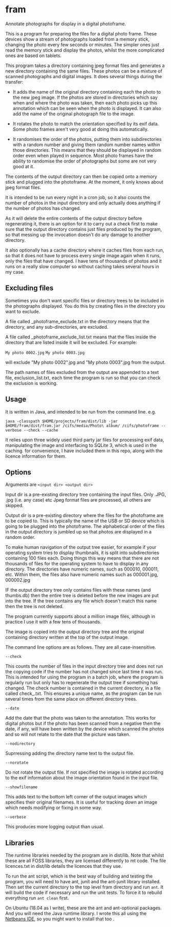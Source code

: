 # fram

Annotate photographs for display in a digital photoframe.

This is a program for preparing the files for a digital photo
frame. These devices show a stream of photographs loaded from a memory
stick, changing the photo every few seconds or minutes. The simpler
ones just read the memory stick and display the photos, whilst the
more complicated ones are based on tablets.

This program takes a directory containing jpeg format files and
generates a new directory containing the same files. These photos can
be a mixture of scanned photographs and digital images.  It does
several things during the transfer:

- It adds the name of the original directory containing each the photo
to the new jpeg image.  If the photos are stored in directories which
say when and where the photo was taken, then each photo picks up this
annotation which can be seen when the photo is displayed. It can also
add the name of the original photograph file to the image.

- It rotates the photo to match the orientation specified by its exif
data.  Some photo frames aren't very good at doing this automatically.

- It randomises the order of the photos, putting them into
subdirectories with a random number and giving them random number
names within those directories.  This means that they should be
displayed in random order even when played in sequence. Most photo
frames have the ability to randomise the order of photographs but some
are not very good at it.

The contents of the output directory can then be copied onto a memory
stick and plugged into the photoframe.  At the moment, it only knows about
jpeg format files.

It is intended to be run every night in a cron job, so it also counts the
number of photos in the input directory and only actually does anything if
the number of photos has changed.

As it will delete the entire contents of the output directory before
regenerating it, there is an option for it to carry out a check first to
make sure that the output directory contains just files produced by the
program, so that messing up the invocation doesn't do any damage to another
directory.

It also optionally has a cache directory where it caches files from
each run, so that it does not have to process every single image again
when it runs, only the files that have changed. I have tens of
thousands of photos and it runs on a really slow computer so without
caching takes several hours in my case.

## Excluding files

Sometimes you don't want specific files or directory trees to be
included in the photographs displayed.  You do this by creating files
in the directory you want to exclude.

A file called _photoframe_exclude.txt in the directory means that the
directory, and any sub-directories, are excluded.

A file called _photoframe_exclude_list.txt means that the files inside
the directory that are listed inside it will be excluded. For example:

`My photo 0002.jpg`
`My photo 0003.jpg`

will exclude "My photo 0002".jpg and "My photo 0003".jpg from the output.

The path names of files excluded from the output are appended to a
text file, exclusion_list.txt, each time the program is run so that
you can check the exclusion is working.

## Usage

It is written in Java, and intended to be run from the command line. e.g.

`java -classpath $HOME/projects/fram/dist/lib -jar $HOME/fram/dist/fram.jar /cifs/media/Photo\ album/ /cifs/photoframe --verbose --check --cache`

It relies upon three widely used third party jar files for processing
exif data, manipulating the image and interfacing to SQLite 3, which
is used in the caching.  for convenience, I have included them in this
repo, along with the licence information for them.

## Options

Arguments are `<input dir> <output dir>`

Input dir is a pre-existing directory tree containing the input
files. Only .JPG, .jpg (i.e. any case) etc Jpeg format files are
processed, all others are skipped.

Output dir is a pre-existing directory where the files for the
photoframe are to be copied to.  This is typically the name of the USB
or SD device which is going to be plugged into the photoframe.  The
alphabetical order of the files in the output directory is jumbled up
so that photos are displayed in a random order.

To make human navigation of the output tree easier, for example if
your operating system tries to display thumbnails, it is split into
subdirectories containing 100 files each.  Doing things this way means
that there are not thousands of files for the operating system to have
to display in any directory.  The directories have numeric names, such
as 000010, 000011, etc.  Within them, the files also have numeric
names such as 000001.jpg, 000002.jpg

IF the output directory tree only contains files with these names (and
thumbs.db) then the entire tree is deleted before the new images are
put into the tree.  If the tree contains any file which doesn't match
this name then the tree is not deleted.

The program currently supports about a million image files, although
in practice I use it with a few tens of thousands.

The image is copied into the output directory tree and the original
containing directory written at the top of the output image.

The command line options are as follows. They are all case-insensitive.

`--check`

This counts the number of files in the input directory tree and does
not run the copying code if the number has not changed since last time
it was run.  This is intended for using the program in a batch job,
where the program is regularly run but only has to regenerate the
output tree if something has changed.  The check number is contained
in the current directory, in a file called check_<long random
number>.txt.  This ensures a unique name, as the program can be run
several times from the same place on different directory trees.

`--date`

Add the date that the photo was taken to the annotation.  This works
for digital photos but if the photo has been scanned from a negative
then the date, if any, will have been written by the device which
scanned the photos and so will not relate to the date that the picture
was taken.

`--nodirectory`

Suprressing adding the directory name text to the output file.

`--norotate`

Do not rotate the output file. If not specified the image is rotated
according to the exif information about the image orientation found
in the input file.

`--showfilename`

This adds text to the bottom left corner of the output images which
specifies their original filenames.  It is useful for tracking down an
image which needs modifying or fixing in some way.

`--verbose`

This produces more logging output than usual.


## Libraries

The runtime libraries needed by the program are in dist/lib. Note
that whilst these are all FOSS libraries, they are licensed 
differently to mt code.  The file licences.txt in dist/lib details
the licences that they use.

To run the ant script, which is the best way of building and testing
the program, you will need to have ant, junit and the ant-junit
library installed.  Then set the current directory to the top
level fram directory and run `ant`.  It will build the code if
necessary and run the unit tests.  To force it to rebuild everything
run `ant clean` first.

On Ubuntu (18.04 as I write), these are the ant and ant-optional
packages.  And you will need the Java runtime library.  I wrote this
all using the [Netbeans IDE](https://netbeans.apache.org/), so you might want to install that too
.

